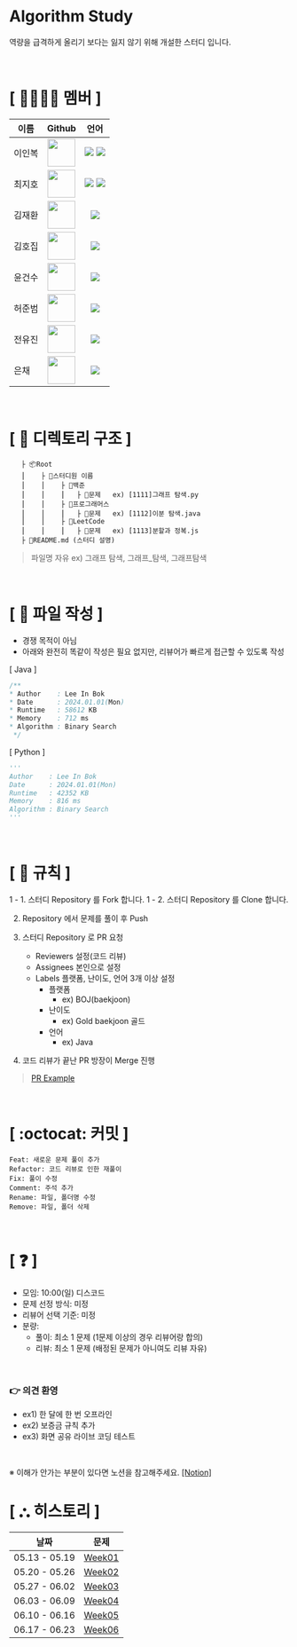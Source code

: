 # Algorithm Study
역량을 급격하게 올리기 보다는 잃지 않기 위해 개설한 스터디 입니다.

</br>

# **[ 👨‍👨‍👧‍👦 ‍멤버 ]**
|이름|Github|언어|
|---|:---:|:---:|
|이인복|[<img src="https://avatars.githubusercontent.com/nashs789" width="50px;">](https://github.com/nashs789)|<span><img src="https://img.shields.io/badge/Java-007396.svg?&style=for-the-badge&logo=Java&logoColor=white"/></span> <span><img src="https://img.shields.io/badge/Python-3776AB.svg?&style=for-the-badge&logo=Python&logoColor=white"/></span>|
|최지호|[<img src="https://avatars.githubusercontent.com/wlghsp" width="50px;">](https://github.com/wlghsp)|<span><img src="https://img.shields.io/badge/Java-007396.svg?&style=for-the-badge&logo=Java&logoColor=white"/></span> <span><img src="https://img.shields.io/badge/Python-3776AB.svg?&style=for-the-badge&logo=Python&logoColor=white"/></span>|
|김재환|[<img src="https://avatars.githubusercontent.com/Podola" width="50px;">](https://github.com/Podola)|<span><img src="https://img.shields.io/badge/Python-3776AB.svg?&style=for-the-badge&logo=Python&logoColor=white"/></span>|
|김호집|[<img src="https://avatars.githubusercontent.com/Hojip-Kim" width="50px;">](https://github.com/Hojip-Kim)|<span><img src="https://img.shields.io/badge/Python-3776AB.svg?&style=for-the-badge&logo=Python&logoColor=white"/></span>|
|윤건수|[<img src="https://avatars.githubusercontent.com/ygs3004" width="50px;">](https://github.com/ygs3004)|<span><img src="https://img.shields.io/badge/Java-007396.svg?&style=for-the-badge&logo=Java&logoColor=white"/></span>|
|허준범|[<img src="https://avatars.githubusercontent.com/mommos1" width="50px;">](https://github.com/mommos1)|<span><img src="https://img.shields.io/badge/Java-007396.svg?&style=for-the-badge&logo=Java&logoColor=white"/></span>|
|전유진|[<img src="https://avatars.githubusercontent.com/jacomyou1026" width="50px;">](https://github.com/jacomyou1026)|<span><img src="https://img.shields.io/badge/Java-007396.svg?&style=for-the-badge&logo=Java&logoColor=white"/></span>|
|은채|[<img src="https://avatars.githubusercontent.com/eunchae01" width="50px;">](https://github.com/eunchae01)|<span><img src="https://img.shields.io/badge/Java-007396.svg?&style=for-the-badge&logo=Java&logoColor=white"/></span>|

</br>

# **[ 📂 디렉토리 구조 ]**

       ├ 📦Root
       ⎮    ├ 📁스터디원 이름
       ⎮    ⎮    ├ 📁백준
       ⎮    ⎮    ⎮   ├︎ 📃문제   ex) [1111]그래프 탐색.py
       ⎮    ⎮    ├ 📁프로그래머스
       ⎮    ⎮    ⎮   ├︎ 📃문제   ex) [1112]이분 탐색.java
       ⎮    ⎮    ├ 📁LeetCode
       ⎮    ⎮    ⎮   ├︎ 📃문제   ex) [1113]분할과 정복.js
       ├ 📝README.md (스터디 설명)

> 파일명 자유 ex) 그래프 탐색, 그래프_탐색, 그래프탐색

</br>

# **[ 📝 파일 작성 ]**

- 경쟁 목적이 아님
- 아래와 완전히 똑같이 작성은 필요 없지만, 리뷰어가 빠르게 접근할 수 있도록 작성

[ Java ]
```java
/**
* Author    : Lee In Bok
* Date      : 2024.01.01(Mon)
* Runtime   : 58612 KB
* Memory    : 712 ms
* Algorithm : Binary Search
 */
```

[ Python ]
```python
'''
Author    : Lee In Bok
Date      : 2024.01.01(Mon)
Runtime   : 42352 KB
Memory    : 816 ms
Algorithm : Binary Search
'''

```

</br>

# **[ 🚫 규칙 ]**

1 - 1. 스터디 Repository 를 Fork 합니다.
1 - 2. 스터디 Repository 를 Clone 합니다.

2. Repository 에서 문제를 풀이 후 Push

3. 스터디 Repository 로 PR 요청
   - Reviewers 설정(코드 리뷰)
   - Assignees 본인으로 설정
   - Labels 플랫폼, 난이도, 언어 3개 이상 설정
     - 플랫폼
       - ex) BOJ(baekjoon)
     - 난이도
       - ex) Gold baekjoon 골드
     - 언어
       - ex) Java

4. 코드 리뷰가 끝난 PR 방장이 Merge 진행


> [PR Example](https://github.com/KeepDoingSomething/KeepAlgorithm/pull/2)

</br>

# **[ :octocat: 커밋 ]**

```
Feat: 새로운 문제 풀이 추가
Refactor: 코드 리뷰로 인한 재풀이
Fix: 풀이 수정
Comment: 주석 추가
Rename: 파일, 폴더명 수정
Remove: 파일, 폴더 삭제
```

</br>

# **[ ❓ ]**

- 모임: 10:00(일) 디스코드
- 문제 선정 방식: 미정
- 리뷰어 선택 기준: 미정
- 분량:
  - 풀이: 최소 1 문제 (1문제 이상의 경우 리뷰어랑 합의)
  - 리뷰: 최소 1 문제 (배정된 문제가 아니여도 리뷰 자유)

</br>

### 👉 의견 환영

- ex1) 한 달에 한 번 오프라인
- ex2) 보증금 규칙 추가
- ex3) 화면 공유 라이브 코딩 테스트

</br>

※ 이해가 안가는 부분이 있다면 노션을 참고해주세요.
[[Notion]](https://mud-cyclamen-784.notion.site/309dd9fab33c48a6b22e80cf33c9e836?pvs=4)

# **[ ⛬ 히스토리 ]**

|날짜|문제|
|---|:---:|
|05.13 - 05.19|[Week01](https://github.com/KeepDoingSomething/Algorithm-Study/issues/8)|
|05.20 - 05.26|[Week02](https://github.com/KeepDoingSomething/Algorithm-Study/issues/13)|
|05.27 - 06.02|[Week03](https://github.com/KeepDoingSomething/Algorithm-Study/issues/20)|
|06.03 - 06.09|[Week04](https://github.com/KeepDoingSomething/Algorithm-Study/issues/29)|
|06.10 - 06.16|[Week05](https://github.com/KeepDoingSomething/Algorithm-Study/issues/37)|
|06.17 - 06.23|[Week06](https://github.com/KeepDoingSomething/Algorithm-Study/issues/43)|
